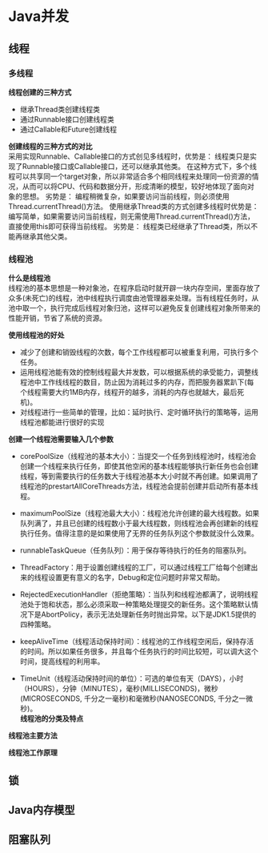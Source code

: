 # Java并发
## 线程
### 多线程
**线程创建的三种方式**
* 继承Thread类创建线程类
* 通过Runnable接口创建线程类
* 通过Callable和Future创建线程  

**创建线程的三种方式的对比**  
采用实现Runnable、Callable接口的方式创见多线程时，优势是：
线程类只是实现了Runnable接口或Callable接口，还可以继承其他类。
在这种方式下，多个线程可以共享同一个target对象，所以非常适合多个相同线程来处理同一份资源的情况，从而可以将CPU、代码和数据分开，形成清晰的模型，较好地体现了面向对象的思想。
劣势是：
编程稍微复杂，如果要访问当前线程，则必须使用Thread.currentThread()方法。
使用继承Thread类的方式创建多线程时优势是：
编写简单，如果需要访问当前线程，则无需使用Thread.currentThread()方法，直接使用this即可获得当前线程。
劣势是：
线程类已经继承了Thread类，所以不能再继承其他父类。

### 线程池

**什么是线程池**  
线程池的基本思想是一种对象池，在程序启动时就开辟一块内存空间，里面存放了众多(未死亡)的线程，池中线程执行调度由池管理器来处理。当有线程任务时，从池中取一个，执行完成后线程对象归池，这样可以避免反复创建线程对象所带来的性能开销，节省了系统的资源。

**使用线程池的好处**  
* 减少了创建和销毁线程的次数，每个工作线程都可以被重复利用，可执行多个任务。
* 运用线程池能有效的控制线程最大并发数，可以根据系统的承受能力，调整线程池中工作线线程的数目，防止因为消耗过多的内存，而把服务器累趴下(每个线程需要大约1MB内存，线程开的越多，消耗的内存也就越大，最后死机)。
* 对线程进行一些简单的管理，比如：延时执行、定时循环执行的策略等，运用线程池都能进行很好的实现  

**创建一个线程池需要输入几个参数**  
* corePoolSize（线程池的基本大小）：当提交一个任务到线程池时，线程池会创建一个线程来执行任务，即使其他空闲的基本线程能够执行新任务也会创建线程，等到需要执行的任务数大于线程池基本大小时就不再创建。如果调用了线程池的prestartAllCoreThreads方法，线程池会提前创建并启动所有基本线程。  

* maximumPoolSize（线程池最大大小）：线程池允许创建的最大线程数。如果队列满了，并且已创建的线程数小于最大线程数，则线程池会再创建新的线程执行任务。值得注意的是如果使用了无界的任务队列这个参数就没什么效果。  

* runnableTaskQueue（任务队列）：用于保存等待执行的任务的阻塞队列。  
* ThreadFactory：用于设置创建线程的工厂，可以通过线程工厂给每个创建出来的线程设置更有意义的名字，Debug和定位问题时非常又帮助。  
* RejectedExecutionHandler（拒绝策略）：当队列和线程池都满了，说明线程池处于饱和状态，那么必须采取一种策略处理提交的新任务。这个策略默认情况下是AbortPolicy，表示无法处理新任务时抛出异常。以下是JDK1.5提供的四种策略。  
* keepAliveTime（线程活动保持时间）：线程池的工作线程空闲后，保持存活的时间。所以如果任务很多，并且每个任务执行的时间比较短，可以调大这个时间，提高线程的利用率。  
* TimeUnit（线程活动保持时间的单位）：可选的单位有天（DAYS），小时（HOURS），分钟（MINUTES），毫秒(MILLISECONDS)，微秒(MICROSECONDS, 千分之一毫秒)和毫微秒(NANOSECONDS, 千分之一微秒)。  
**线程池的分类及特点**  

**线程池主要方法**  

**线程池工作原理**  



## 锁
## Java内存模型
## 阻塞队列
